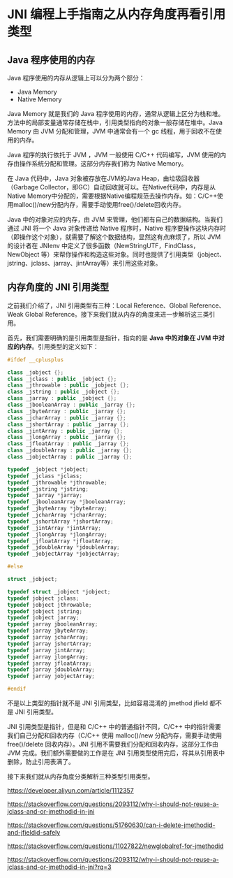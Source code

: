 # JNI 编程上手指南之从内存角度再看引用类型

## Java 程序使用的内存

Java 程序使用的内存从逻辑上可以分为两个部分：

* Java Memory
* Native Memory

Java Memory 就是我们的 Java 程序使用的内存，通常从逻辑上区分为栈和堆。方法中的局部变量通常存储在栈中，引用类型指向的对象一般存储在堆中。Java Memory 由 JVM 分配和管理，JVM 中通常会有一个 gc 线程，用于回收不在使用的内存。

Java 程序的执行依托于 JVM ，JVM 一般使用 C/C++ 代码编写，JVM 使用的内存由操作系统分配和管理。这部分内存我们称为 Native Memory。

在 Java 代码中，Java 对象被存放在JVM的Java Heap，由垃圾回收器（Garbage Collector，即GC）自动回收就可以。在Native代码中，内存是从Native Memory中分配的，需要根据Native编程规范去操作内存。如：C/C++使用malloc()/new分配内存，需要手动使用free()/delete回收内存。

Java 中的对象对应的内存，由 JVM 来管理，他们都有自己的数据结构。当我们通过 JNI 将一个 Java 对象传递给 Native 程序时，Native 程序要操作这块内存时（即操作这个对象），就需要了解这个数据结构，显然这有点麻烦了，所以 JVM 的设计者在 JNIenv 中定义了很多函数（NewStringUTF，FindClass，NewObject 等）来帮你操作和构造这些对象。同时也提供了引用类型（jobject、jstring、jclass、jarray、jintArray等）来引用这些对象。


## 内存角度的 JNI 引用类型

之前我们介绍了，JNI 引用类型有三种：Local Reference、Global Reference、Weak Global Reference。接下来我们就从内存的角度来进一步解析这三类引用。

首先，我们需要明确的是引用类型是指针，指向的是 **Java 中的对象在 JVM 中对应的内存**。引用类型的定义如下：

```cpp
#ifdef __cplusplus

class _jobject {};
class _jclass : public _jobject {};
class _jthrowable : public _jobject {};
class _jstring : public _jobject {};
class _jarray : public _jobject {};
class _jbooleanArray : public _jarray {};
class _jbyteArray : public _jarray {};
class _jcharArray : public _jarray {};
class _jshortArray : public _jarray {};
class _jintArray : public _jarray {};
class _jlongArray : public _jarray {};
class _jfloatArray : public _jarray {};
class _jdoubleArray : public _jarray {};
class _jobjectArray : public _jarray {};

typedef _jobject *jobject;
typedef _jclass *jclass;
typedef _jthrowable *jthrowable;
typedef _jstring *jstring;
typedef _jarray *jarray;
typedef _jbooleanArray *jbooleanArray;
typedef _jbyteArray *jbyteArray;
typedef _jcharArray *jcharArray;
typedef _jshortArray *jshortArray;
typedef _jintArray *jintArray;
typedef _jlongArray *jlongArray;
typedef _jfloatArray *jfloatArray;
typedef _jdoubleArray *jdoubleArray;
typedef _jobjectArray *jobjectArray;

#else

struct _jobject;

typedef struct _jobject *jobject;
typedef jobject jclass;
typedef jobject jthrowable;
typedef jobject jstring;
typedef jobject jarray;
typedef jarray jbooleanArray;
typedef jarray jbyteArray;
typedef jarray jcharArray;
typedef jarray jshortArray;
typedef jarray jintArray;
typedef jarray jlongArray;
typedef jarray jfloatArray;
typedef jarray jdoubleArray;
typedef jarray jobjectArray;

#endif
```

不是以上类型的指针就不是 JNI 引用类型，比如容易混淆的 jmethod jfield 都不是 JNI 引用类型。

JNI 引用类型是指针，但是和 C/C++ 中的普通指针不同，C/C++ 中的指针需要我们自己分配和回收内存（C/C++ 使用 malloc()/new 分配内存，需要手动使用 free()/delete 回收内存）。JNI 引用不需要我们分配和回收内存，这部分工作由 JVM 完成。我们额外需要做的工作是在 JNI 引用类型使用完后，将其从引用表中删除，防止引用表满了。

接下来我们就从内存角度分类解析三种类型引用类型。







https://developer.aliyun.com/article/1112357

https://stackoverflow.com/questions/2093112/why-i-should-not-reuse-a-jclass-and-or-jmethodid-in-jni

https://stackoverflow.com/questions/51760630/can-i-delete-jmethodid-and-jfieldid-safely

https://stackoverflow.com/questions/11027822/newglobalref-for-jmethodid

https://stackoverflow.com/questions/2093112/why-i-should-not-reuse-a-jclass-and-or-jmethodid-in-jni?rq=3
